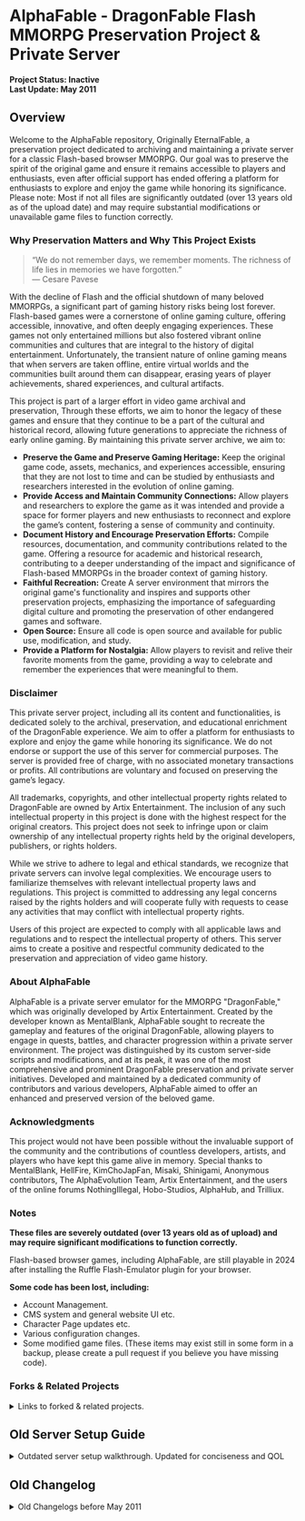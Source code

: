 # AlphaFable - DragonFable Flash MMORPG Preservation Project & Private Server
 
**Project Status: Inactive**  
**Last Update: May 2011**

## Overview

Welcome to the AlphaFable repository, Originally EternalFable, a preservation project dedicated to archiving and maintaining a private server for a classic Flash-based browser MMORPG. Our goal was to preserve the spirit of the original game and ensure it remains accessible to players and enthusiasts, even after official support has ended offering a platform for enthusiasts to explore and enjoy the game while honoring its significance. Please note: Most if not all files are significantly outdated (over 13 years old as of the upload date) and may require substantial modifications or unavailable game files to function correctly.

### Why Preservation Matters and Why This Project Exists

> “We do not remember days, we remember moments. The richness of life lies in memories we have forgotten.”  
> — Cesare Pavese

With the decline of Flash and the official shutdown of many beloved MMORPGs, a significant part of gaming history risks being lost forever. Flash-based games were a cornerstone of online gaming culture, offering accessible, innovative, and often deeply engaging experiences. These games not only entertained millions but also fostered vibrant online communities and cultures that are integral to the history of digital entertainment. Unfortunately, the transient nature of online gaming means that when servers are taken offline, entire virtual worlds and the communities built around them can disappear, erasing years of player achievements, shared experiences, and cultural artifacts.

This project is part of a larger effort in video game archival and preservation, Through these efforts, we aim to honor the legacy of these games and ensure that they continue to be a part of the cultural and historical record, allowing future generations to appreciate the richness of early online gaming. By maintaining this private server archive, we aim to:
- **Preserve the Game and Preserve Gaming Heritage:** Keep the original game code, assets, mechanics, and experiences accessible, ensuring that they are not lost to time and can be studied by enthusiasts and researchers interested in the evolution of online gaming.
- **Provide Access and Maintain Community Connections:** Allow players and researchers to explore the game as it was intended and provide a space for former players and new enthusiasts to reconnect and explore the game’s content, fostering a sense of community and continuity.
- **Document History and Encourage Preservation Efforts:** Compile resources, documentation, and community contributions related to the game. Offering a resource for academic and historical research, contributing to a deeper understanding of the impact and significance of Flash-based MMORPGs in the broader context of gaming history.
- **Faithful Recreation:** Create A server environment that mirrors the original game's functionality and inspires and supports other preservation projects, emphasizing the importance of safeguarding digital culture and promoting the preservation of other endangered games and software.
- **Open Source:** Ensure all code is open source and available for public use, modification, and study.
- **Provide a Platform for Nostalgia:** Allow players to revisit and relive their favorite moments from the game, providing a way to celebrate and remember the experiences that were meaningful to them.

### Disclaimer
This private server project, including all its content and functionalities, is dedicated solely to the archival, preservation, and educational enrichment of the DragonFable experience. We aim to offer a platform for enthusiasts to explore and enjoy the game while honoring its significance. We do not endorse or support the use of this server for commercial purposes. The server is provided free of charge, with no associated monetary transactions or profits. All contributions are voluntary and focused on preserving the game’s legacy.

All trademarks, copyrights, and other intellectual property rights related to DragonFable are owned by Artix Entertainment. The inclusion of any such intellectual property in this project is done with the highest respect for the original creators. This project does not seek to infringe upon or claim ownership of any intellectual property rights held by the original developers, publishers, or rights holders.

While we strive to adhere to legal and ethical standards, we recognize that private servers can involve legal complexities. We encourage users to familiarize themselves with relevant intellectual property laws and regulations. This project is committed to addressing any legal concerns raised by the rights holders and will cooperate fully with requests to cease any activities that may conflict with intellectual property rights.

Users of this project are expected to comply with all applicable laws and regulations and to respect the intellectual property of others. This server aims to create a positive and respectful community dedicated to the preservation and appreciation of video game history.

### About AlphaFable
AlphaFable is a private server emulator for the MMORPG "DragonFable," which was originally developed by Artix Entertainment. Created by the developer known as MentalBlank, AlphaFable sought to recreate the gameplay and features of the original DragonFable, allowing players to engage in quests, battles, and character progression within a private server environment. The project was distinguished by its custom server-side scripts and modifications, and at its peak, it was one of the most comprehensive and prominent DragonFable preservation and private server initiatives. Developed and maintained by a dedicated community of contributors and various developers, AlphaFable aimed to offer an enhanced and preserved version of the beloved game.

### Acknowledgments
This project would not have been possible without the invaluable support of the community and the contributions of countless developers, artists, and players who have kept this game alive in memory. Special thanks to MentalBlank, HellFire, KimChoJapFan, Misaki, Shinigami, Anonymous contributors, The AlphaEvolution Team, Artix Entertainment, and the users of the online forums NothingIllegal, Hobo-Studios, AlphaHub, and Trilliux.

### Notes

**These files are severely outdated (over 13 years old as of upload) and may require significant modifications to function correctly.**

Flash-based browser games, including AlphaFable, are still playable in 2024 after installing the Ruffle Flash-Emulator plugin for your browser.

**Some code has been lost, including:**
- Account Management.
- CMS system and general website UI etc.
- Character Page updates etc.
- Various configuration changes.
- Some modified game files.
(These items may exist still in some form in a backup, please create a pull request if you believe you have missing code).

### Forks & Related Projects 

<details>
 
<summary>Links to forked & related projects.</summary>

There are various forks of or new developments created as a result of this project, some of which may not include the latest code or might contain code that is no longer available even to the original developers.
[Draconiandeveloper's AlphaFable Repo](https://github.com/draconiandeveloper/AlphaFable).
[Hiperesp's DragonFable Private Server Repo](https://github.com/hiperesp/DragonFable-Private-Server).

</details>

## Old Server Setup Guide

<details>

<summary>Outdated server setup walkthrough. Updated for conciseness and QOL</summary>

### Notes
- **Compatibility:** Using the latest version of XAMPP may present additional challenges; UwAmp is recommended for optimal compatibility.
- **Apache Configuration:** Ensure that the `rewrite_module` is enabled in the Apache Modules tab.
- **Recommended Settings:** For UwAmp, use this [Apache configuration](http://i.imgur.com/41TI2RL.png).

#### Prerequisites
- **This Repository's Files (Not Including Game Files)**
- **OR**
- **KimChoJapFan's Compressed Files (Including Game Files):** [Download Link](https://mega.nz/#!0QFHESwR!IWnty5cVymhpg0IH2k7bTbAot3Wf0RS0wxuV_QggFG4)
  - **Note:** The server files require at least 1.0 GiB of disk space once uncompressed and are optimized for the latest version of UwAmp.
- **Character Generator:** Requires Python 2.7 (Version 2.7.10 recommended).

### Step-by-Step Setup Instructions

#### Step 1: Install UwAmp

- Download, install, and launch UwAmp. While UwAmp is recommended for this setup, you may also use XAMPP or another suitable web server solution.

#### Step 2: Locate the 'www' Directory

- In UwAmp, click the 'www folder' button, or navigate manually to `C:\UwAmp\www\`.

#### Step 3: Download and Extract Server Files

- Download the AlphaFable private server files and extract them into the `www` directory you just opened.

#### Step 4: Start UwAmp and Access PHPMyAdmin

- Start UwAmp, then click the PHPMyAdmin button, or open your browser and go to `http://localhost/mysql/`.
  - **Default Username:** root
  - **Default Password:** root (It is strongly recommended that you change this for security purposes).

#### Step 5: Create a New Database

- In PHPMyAdmin, click on the 'Databases' tab and create a new database. Remember the name of this database, as it will be required in subsequent steps.

#### Step 6: Import the Database

- Select the newly created database from the left sidebar.
- Click on the "Import" tab, select the SQL file included in the server files, and import it into the database.

#### Step 7: Configure Server Settings

- Navigate to the `df_settings` table within your database and make the following changes:
  - **DFSitename:** Enter the desired name for your server.
  - **AdminEmail:** Input your email address to receive bug reports.
  - **News:** Customize the text to your preference.

#### Step 8: Save Changes

- After making the necessary edits, scroll down and save your changes.

#### Step 9: Update Configuration Files

- In the `www` directory, open `includes/config.php`.
- Update the `$mysql_user`, `$mysql_pass`, and `$mysql_name` variables to match your PHPMyAdmin credentials and the name of the database you created earlier.

#### Step 10: Update Security Keys

- Open `includes/classes/security.class.php` and change the line `var $key = 'RandomKeyBitchesL0043l1'​【30 cm】;` to a new, secure key. Ensure this key remains private.
- Similarly, in `includes/classes/GameFunctions.class.php`, update the `var $key = 'RandomKeyBitchesL0043l1'​【30 cm】;` field to match the key you set in the previous step.

#### Step 11: Rename a Critical File

- Rename the file `game/mb-fileGrab.php` to something more secure, such as `df-SecretFileDownloader.php`.

#### Step 12: Download Required SWF Files

- Navigate to `http://localhost/game/[renamed file]` in your browser, replacing `[renamed file]` with the new name from the previous step.
- Open each link in a new tab to download the missing SWF files. This process may use between 200 MB and 800 MB of data. Ensure all files are fully downloaded before proceeding.

#### Step 13: Create an Admin Account

- Go to `http://localhost/game/df-signup.php` and create a new account.
- In PHPMyAdmin, navigate to the `df_users` table and modify the account you just created. Update the relevant fields to match the details shown in this [image](http://i.imgur.com/GTBOCRi.png) to grant yourself admin access.

#### Step 14: Create a Character

- Log in at `http://localhost/game/` and create a new character.

#### Step 15: Access the Admin Town

- In PHPMyAdmin, open the `df_characters` table and edit the character you just created.
- Change the "Home town" value to `14161993` to gain access to the admin town.

#### Step 16: Final Checks

- Verify that all SWF files have finished downloading. Once confirmed, your server setup is complete, and you are ready to begin using your private server.

</details>

## Old Changelog

<details>

<summary>Old Changelogs before May 2011</summary>

### October 25, 2010

- **Client Update:**
  - Updated the client to version 9.0.6.
  
- **New Files Added:**
  - Added `cf-characterdelete.asp`.
  - Added `cf-expsave.asp`:
    - Allows saving of Experience (Exp) and Gold to the database.
    - Note: This may cause issues during the leveling-up process.

- **Modifications:**
  - `cf-usersignup.php`:
    - Implemented a security measure to prevent direct access. The script will terminate if accessed directly.
  - `cf-characternew.php`:
    - Added similar security measures to prevent direct access.
  - `cf-characterload.asp`:
    - **Experience Calculation:** `intExpToLevel` is now auto-calculated.
    - **Class Loading:** `strClassFileName` now dynamically loads `class-(strClassName).swf`.
    - **Database Integration:** The following attributes are now loaded from the database:
      - `intExp`, `HP`, `intMP`, `intSilver`, `intGold`, `intGems`, `intCoins`
      - `intMaxBagSlots`, `intMaxBankSlots`, `intMaxHouseSlots`, `intMaxHouseItemSlots`
      - `RaceID`, `strRaceName`, `BaseClassID`, `ClassID`, `strClassName`

### October 26, 2010

- **Database Connections:**
  - Connected `cf-expsave.asp` and `cf-characterdelete.asp` to the database.

- **New Features:**
  - Added `cf-questcomplete.asp`:
    - Allows completion of the first quest and saves Experience (Exp) and Gold to the database.
  - Added `cf-loadtowninfo.asp`:
    - Successfully loads town information.
  - Added `towns/town-oaklore.swf`.

- **Modifications:**
  - `cf-characterload.asp`:
    - Modified to load Oaklore instead of defaulting to the Intro.
  
- **Additional Features:**
  - Added Design Notes.
  - Added game size modifier links.

### October 27, 2010

- **Bug Fixes:**
  - Fixed issues related to size settings.
  
- **File Structure Adjustments:**
  - `Dragonfable.css` is now correctly loaded within the `game/` folder.
  - Removed the `DF/` folder and updated paths accordingly.

### October 28, 2010

- **New Files Added:**
  - `cf-statstrain.asp`: Allows users to train their stats.
  - `cf-statsuntrain.asp`: Enables users to untrain their stats.

- **Modifications:**
  - `cf-characterload.asp`:
    - Now loads all character stats directly from the database.
  - `cf-questload.asp`:
    - Corrected to load the appropriate quest from the database, rather than defaulting to the Intro Quest.
  
- **Additional Features:**
  - Added `cf-loadwarvars.asp`:
    - This feature is incomplete and may not be utilized. However, it is included for future development.
    - Note: If attempting to update stats results in a crash, there is no cause for concern. The stats will be successfully updated, and the corresponding gold will be deducted.

### October 29, 2010

- **Modifications:**
  - `cf-characterload.asp` and `cf-userlogin.asp`:
    - Now load class information directly from the database.
  - `cf-characterload.asp`:
    - **Attribute Loading:** Added support for loading `intWIS` from the database.
    - **Class Armor & Weapon Info:** Now also retrieved from the database.
    - **Hair Loading:** Hair assets are now loaded from the database. If a specific hair asset is not found, the default `'head/M/hair-male-carefree.swf'` will be used.
  - `cf-questload.asp`:
    - Updated to load the Intro Quest as a fallback if the specified quest does not exist, preventing crashes.

- **New Additions:**
  - **Database Updates:**
    - Added the Dragon versions of Warrior, Mage, and Rogue classes to the database.
  - **Game Assets:**
    - Added `gamefiles/pets/pet-twilly.swf` so players can engage in their first battle with a Moglin companion.
  - **New Features:**
    - Added `cf-changeclass.asp` to allow class changes.

### October 31, 2010

- **New Features:**
  - **Quest 101:**
    - Introduced a new quest allowing players to return to the Intro area without the original storyline.
  - **Support for Female Characters:**
    - The server now fully supports female characters. Players will need to collect the appropriate class and hair SWFs.
  - **New Files:**
    - Added `cf-classload.php`.
    - Added `topchars.php` to display top characters.
    - Added `newCharacter.fla` for users interested in making custom modifications.

- **Modifications:**
  - `cf-characterload.php`:
    - Now loads Quest, Skill, and Armor values directly from the database.
  - **Design Notes:**
    - Updated several links for better navigation.
  - `cf-loadtowninfo.php`:
    - Fixed an issue caused between October 28th and 31st, ensuring proper loading of home towns.

### November 2, 2010

- **Modifications:**
  - `cf-changehometown.php`:
    - Implemented a minor update.
  - `cf-characterload.php`:
    - Enhanced to load items from the database.
    - Fixed an issue with gold and experience when exiting quests.
  - **Error Handling:**
    - Updated error codes across all `cf-****.php` files to improve functionality.

- **New Features:**
  - Added `cf-getquestcounter.php` to track quest progress.
  - Added `cf-itembuy.php` for purchasing items.
  - Added `cf-itemsell.php` for selling items.
  - Completed development of `cf-shopload.php`.

- **Fixes:**
  - `cf-expsave.php`:
    - Fixed to allow progression to level 2.
  - `cf-questload.php`:
    - Corrected an issue with changing the home town during quest progression.

### November 5, 2010

- **Modifications:**
  - `cf-questload.php`:
    - Updated to load monsters from the database.

- **New Features:**
  - Added `cf-interfaceload.php`:
    - Interface files are now loaded from the database.
  - Added additional towns and quests:
    - Note: Monsters for these new towns and quests have not been added yet.

### November 7, 2010

- **New Features:**
  - Added `cf-mergeshopload.php`:
    - Allows loading of merge shops. Note: The feature has some bugs.
  - Added `cf-itemmerge.php`:
    - Enables item merging functionality. Note: The feature has some bugs.

- **Modifications:**
  - `cf-questload.php`:
    - Fixed a bug related to monster loading.

- **Additional Notes:**
  - When requesting a monster with `MonsterRef` 3, ensure that `MonsterRef` 0, 1, and 2 are also loaded to avoid issues.

### November 16, 2010

- **New Features:**
  - Enhanced the Design Notes system with more detailed and versatile functionality.
  - Added an online user list to the homepage.

- **Modifications:**
  - Updated the website’s background skin with a custom design.
  - Integrated the following elements into the database:
    - Skin
    - Facebook Username
    - MySpace Username

### November 21, 2010

- **New Features:**
  - Added `cf-savequeststring.php`: Allows saving of quest strings.
  - Added `cf-saveskillstring.php`: Allows saving of skill strings.
  - Added `cf-savearmorstring.php`: Allows saving of armor strings.
  - Added `cf-itemdestroy.php`: Enables item destruction functionality.

- **Modifications:**
  - `cf-characterload.php`:
    - Fixed issues with loading Quest, Skill, and Armor strings.
  - `cf-itembuy.php`, `cf-itemmerge.php`, and `cf-itemsell.php`:
    - Resolved existing bugs related to item transactions.

- **Content Updates:**
  - Added monsters to the following quests:
    - Drakath's Quest
    - Zorbak's Bear Quest
    - Renegade Ambush Quest
    - Hydra Bridge Quest

### November 23, 2010

- **Modifications:**
  - **Game Size Configuration:**
    - Improved game size settings for better performance and made them editable via URL.
  - **CSS Updates:**
    - `Dragonfable.css` now loads correctly.
  - **Client Updates:**
    - Implemented various changes to enhance client functionality.

- **New Features:**
  - Added a "Latest Release Version" display post-login:
    - Replaces the previous "Verified" status.

- **Fixes:**
  - Updated all links within `usersignup_05.swf`:
    - Converted all links to PHP, resolving previous bugs.

### November 24, 2010

- **Modifications:**
  - Renamed `/game/default.php` to `index.php`.

- **New Features:**
  - Added `cf-bankload.php`: Enables loading of bank data.
  - Added `cf-toBank.php`: Facilitates transferring items to the bank.
  - Added `cf-toCharFromBank.php`: Allows transferring items from the bank to the character.
  - Initiated development on Hair Shops.

### November 27, 2010

- **Fixes:**
  - `cf-usersignup.php`:
    - Resolved issues, allowing users to sign up without any problems.

### December 8, 2010

- **New Features:**
  - **News System:**
    - Implemented an enhanced news system with options to write, delete, and edit news. These features are also accessible through the more-news section.
  - **Client Update:**
    - Upgraded to the latest client version (9.8.0) with PHP support.
  - **Login System:**
    - Introduced a login system using cookies.
  - **Account Manager:**
    - Added a comprehensive account management system, including:
      - Password changer
      - Email changer
      - Date of Birth changer

### December 18, 2010

- **Update:**
  - Discovered two missing updates that were lost when Cris's Forum went down:
    - November 24, 2010
    - November 27, 2010

### February 4, 2011

- **New Features:**
  - Added `cf-buybankslots1.php`: Facilitates purchasing of bank slots.
  - Added `cf-buybankslots2.php`: Facilitates purchasing of bank slots.
  - Added `cf-buybankslots3.php`: Facilitates purchasing of bank slots.
  - Added `cf-buybagslots1.php`: Facilitates purchasing of bag slots.
  - Added `cf-buybagslots2.php`: Facilitates purchasing of bag slots.
  - Added `cf-buybagslots3.php`: Facilitates purchasing of bag slots.

### February 5, 2011

- **Modifications:**
  - **Client Updates:**
    - Removed `cf-buybankslots2.php` and `cf-buybankslots3.php` as they are no longer needed.
    - Removed `cf-buybagslots2.php` and `cf-buybagslots3.php` as they are no longer needed.
  - `cf-characterload.php`:
    - Enhanced to load set starting items and support dragon loading.
  - `cf-questload.php`:
    - Updated to handle quest rewards.

- **New Features:**
  - Added `cf-dragonhatch.php`: Facilitates hatching of dragons.
  - Added `cf-questreward.php`: Saves quest rewards to the inventory.
  - Added `cf-dragontrain.php`: Enables dragon training.
  - Added `cf-dragonuntrain.php`: Enables dragon untraining.

- **Fixes:**
  - **`cf-buybagslots1.php`:**
    - Identified an error where prices need to be corrected.

### February 6, 2011

- **Fixes:**
  - Corrected indentation in various files for improved readability.
  - Addressed and resolved several major security issues.

### February 13, 2011

- **New Features:**
  - Added `cf-dragonelement.php`: Manages dragon elements.
  - Completed `dcBuy.php`:
    - Allows changes to class, gender, and name.

- **Fixes:**
  - Updated and corrected dates and times where necessary.

### March 14, 2011

- **New Features:**
  - Added `cf-dragonfeed.php`: Enables feeding your dragon.
  - Added `cf-dragoncustomize.php`: Allows customization of your dragon.

- **Updates:**
  - Added new and updated screenshots.

### March 26, 2011

- **Fixes:**
  - Resolved issues related to purchasing bank slots:
    - Default bank slots increased to 10 (Please do not modify).
  - Addressed problems encountered during account creation.
  - Temporarily fixed an inventory glitch occurring during item merging.

- **New Features:**
  - Added `cf-saveweaponconfig.php`: Facilitates saving weapon configurations.

### March 27, 2011

- **New Features:**
  - Added `cf-hairbuy.php`: Enables the purchase of hairstyles.

- **Improvements:**
  - Enhanced Normal Shops and Merge Shops:
    - Fixed several errors and improved functionality.
    - Addressed and resolved issues with item counts and max stack sizes when merging, buying, selling, and destroying items.

### April 20, 2011

- **Fixes:**
  - Restored `cf-classload.php`:
    - Replaced `cf-characterload.php` with the correct file.

- **Updates:**
  - Added `PrevClassID` and updated relevant files.
  - Added `BaseClassID` and updated relevant files.

### April 21, 2011

- **New Features:**
  - Added `cf-hairshopload.php`: Completed hair shop functionality. You can now add your own hairstyles.
  - Added `cf-loadpvpchar.php`: Facilitates loading of PvP characters.
  - Added `cf-loadpvprandom.php`: Enables random selection of PvP characters.

- **Updates:**
  - Updated `cf-questcomplete.php`:
    - Quest rewards are now selected randomly.

- **Team Update:**
  - Shinigami has been added to the DFPS Team.

### April 28, 2011

- **New Features:**
  - Added `cf-buybagslots1.php`: Enables the purchase of additional bag slots.
  - Added `cf-loadfriend.php`: Facilitates loading of friend data.
  
- **Improvements:**
  - Enhanced items:
    - Improved resistances, stats, and other attributes.

- **Updates:**
  - Added support for Zones:
    - Configuration details can be modified in `includes/config.php`.

### May 4, 2011

- **Updates:**
  - Zones are now loaded from the database (`df_extra`).

- **Fixes:**
  - Addressed several bugs and minor errors.
  - Resolved issues with `cf-characternew.php`: Now functions correctly.
  - Fixed errors encountered when exiting Barber, Bank, Town Hall, etc.
  - Corrected bank-related errors, including cases where the bank is empty.
  - Fixed `cf-statsuntrain.php`.

### Post May 4, 2011

**Most changelogs post-May 4, 2011, have been lost due to various reasons. However, here is a summary of the changes:**
- Majority of the code rewritten, optimized and updated
- Character transfer tool added for copying character and item information between the original game and the private server
- Updates to website and page templates, including fixes
- Various bug fixes in game files
- Implementation of account activation
- Changes to PVP mechanics
- Modifications to items
- Adjustments to locations
- Removal of unused code
- Core game updated to version 14.0.36 in the database
- Available official game data was re-scraped and added to the database.
- Game Version 9.8.0 was restored.
- test14_0_36.swf renamed to game14_0_36.swf.
- An updated game Version 15.8.05 was added. (Source unknown, v14.0.36 remains the default).
- Removal of some original game files.

**Some code has been lost, including:**
- Account Management.
- CMS system and general website UI etc.
- Character Page updates etc.
- Various configuration changes.
- Some modified game files.
(These items may exist still in some form in a backup, please create a pull request if you believe you have missing code).

</details>
